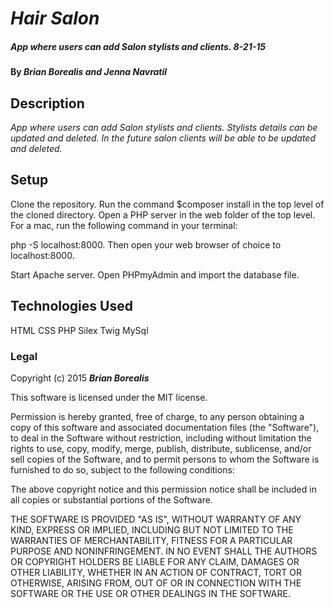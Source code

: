 # _Hair Salon_

##### _App where users can add Salon stylists and clients. 8-21-15_

#### By _**Brian Borealis and Jenna Navratil**_

## Description

_App where users can add Salon stylists and clients. Stylists details can be updated and deleted. In the future salon clients will be able to be updated and deleted._

## Setup

Clone the repository. Run the command $composer install in the top level of the cloned directory. Open a PHP server in the web folder of the top level. For a mac, run the following command in your terminal:

php -S localhost:8000. Then open your web browser of choice to localhost:8000.

Start Apache server. Open PHPmyAdmin and import the database file.

## Technologies Used

HTML
CSS
PHP
Silex
Twig
MySql

### Legal


Copyright (c) 2015 **_Brian Borealis_**

This software is licensed under the MIT license.

Permission is hereby granted, free of charge, to any person obtaining a copy
of this software and associated documentation files (the "Software"), to deal
in the Software without restriction, including without limitation the rights
to use, copy, modify, merge, publish, distribute, sublicense, and/or sell
copies of the Software, and to permit persons to whom the Software is
furnished to do so, subject to the following conditions:

The above copyright notice and this permission notice shall be included in
all copies or substantial portions of the Software.

THE SOFTWARE IS PROVIDED "AS IS", WITHOUT WARRANTY OF ANY KIND, EXPRESS OR
IMPLIED, INCLUDING BUT NOT LIMITED TO THE WARRANTIES OF MERCHANTABILITY,
FITNESS FOR A PARTICULAR PURPOSE AND NONINFRINGEMENT. IN NO EVENT SHALL THE
AUTHORS OR COPYRIGHT HOLDERS BE LIABLE FOR ANY CLAIM, DAMAGES OR OTHER
LIABILITY, WHETHER IN AN ACTION OF CONTRACT, TORT OR OTHERWISE, ARISING FROM,
OUT OF OR IN CONNECTION WITH THE SOFTWARE OR THE USE OR OTHER DEALINGS IN
THE SOFTWARE.
